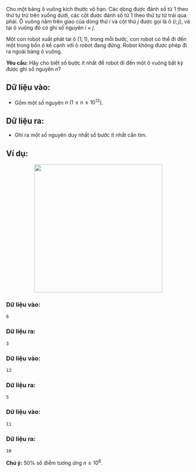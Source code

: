Cho một bảng ô vuông kích thước vô hạn. Các dòng được đánh số từ $1$ theo thứ tự trừ trên xuống dưới, các cột được đánh số từ $1$ theo thứ tự từ trái qua phải. Ô vuông nằm trên giao của dòng thứ $i$ và cột thứ $j$ được gọi là ô $(i;j)$, và tại ô vuông đó có ghi số nguyên $i×j$.

Một con robot xuất phát tai ô $(1;1)$, trong mỗi bước, con robot có thể đi đến một trong bốn ô kề cạnh với ô robot đang đứng. Robot không được phép đi ra ngoài bảng ô vuông.

**Yêu cầu:** Hãy cho biết số bước ít nhất để robot đi đến một ô vuông bất kỳ được ghi số nguyên $n$?

## Dữ liệu vào:
- Gồm một số nguyên $n\ (1≤n≤10^{12})$.

## Dữ liệu ra:
- Ghi ra một số nguyên duy nhất số bước ít nhất cần tìm.

## Ví dụ:
<center><img src="/images/problems/229/ROBOT.png" width="350px" /></center>

### Dữ liệu vào:	 
```
6
```

### Dữ liệu ra:
```
3
```

### Dữ liệu vào:
```
12
```

### Dữ liệu ra:
```
5
```

### Dữ liệu vào:
```
11
```

### Dữ liệu ra:
```
10
```

**Chú ý:** $50\%$ số điểm tương ứng $n≤10^6$.